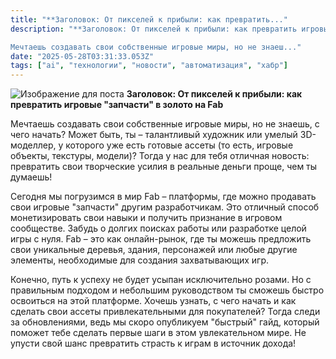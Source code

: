 ```yaml
---
title: "**Заголовок: От пикселей к прибыли: как превратить..."
description: "**Заголовок: От пикселей к прибыли: как превратить игровые запчасти в золото на Fab**

Мечтаешь создавать свои собственные игровые миры, но не знаеш..."
date: "2025-05-28T03:31:33.053Z"
tags: ["ai", "технологии", "новости", "автоматизация", "хабр"]
---
```

![Изображение для поста](/images/e84d217d-4942-4679-954a-0e850cdaac4c.jpg)
**Заголовок: От пикселей к прибыли: как превратить игровые "запчасти" в золото на Fab**

Мечтаешь создавать свои собственные игровые миры, но не знаешь, с чего начать? Может быть, ты – талантливый художник или умелый 3D-моделлер, у которого уже есть готовые ассеты (то есть, игровые объекты, текстуры, модели)? Тогда у нас для тебя отличная новость: превратить свои творческие усилия в реальные деньги проще, чем ты думаешь!

Сегодня мы погрузимся в мир Fab – платформы, где можно продавать свои игровые "запчасти" другим разработчикам. Это отличный способ монетизировать свои навыки и получить признание в игровом сообществе. Забудь о долгих поисках работы или разработке целой игры с нуля. Fab – это как онлайн-рынок, где ты можешь предложить свои уникальные деревья, здания, персонажей или любые другие элементы, необходимые для создания захватывающих игр.

Конечно, путь к успеху не будет усыпан исключительно розами. Но с правильным подходом и небольшим руководством ты сможешь быстро освоиться на этой платформе. Хочешь узнать, с чего начать и как сделать свои ассеты привлекательными для покупателей? Тогда следи за обновлениями, ведь мы скоро опубликуем "быстрый" гайд, который поможет тебе сделать первые шаги в этом увлекательном мире. Не упусти свой шанс превратить страсть к играм в источник дохода!
